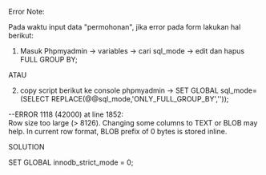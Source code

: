 Error Note:

Pada waktu input data "permohonan", jika error pada form lakukan hal berikut:

1. Masuk Phpmyadmin -> variables -> cari sql_mode -> edit dan hapus FULL GROUP BY;

ATAU

2. copy script berikut ke console phpmyadmin -> SET GLOBAL sql_mode=(SELECT REPLACE(@@sql_mode,'ONLY_FULL_GROUP_BY',''));

--ERROR 1118 (42000) at line 1852:    
Row size too large (> 8126). Changing some columns to TEXT or 
     BLOB may help. In current row format, BLOB prefix of 0 bytes is stored inline.

SOLUTION 

SET GLOBAL innodb_strict_mode = 0;

